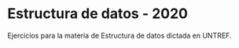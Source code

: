 # Estructura de datos - 2020

Ejercicios para la materia de Estructura de datos dictada en UNTREF.

